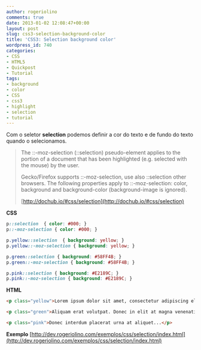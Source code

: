```yaml
---
author: rogeriolino
comments: true
date: 2013-01-02 12:08:47+00:00
layout: post
slug: css3-selection-background-color
title: 'CSS3: Selection background color'
wordpress_id: 740
categories:
- CSS
- HTML5
- Quickpost
- Tutorial
tags:
- background
- color
- CSS
- css3
- highlight
- selection
- tutorial
---
```


Com o seletor **selection** podemos definir a cor do texto e de fundo do texto quando o selecionamos.



<blockquote>
The ::-moz-selection (::selection) pseudo-element applies to the portion of a document that has been highlighted (e.g. selected with the mouse) by the user.

Gecko/Firefox supports ::-moz-selection, use also ::selection other browsers. The following properties apply to ::-moz-selection:  color, background and background-color (background-image is ignored).

[http://dochub.io/#css/selection](http://dochub.io/#css/selection)
</blockquote>



**CSS**

    
``` css
p::selection  { color: #000; }
p::-moz-selection { color: #000; }

p.yellow::selection  { background: yellow; }
p.yellow::-moz-selection { background: yellow; }

p.green::selection { background: #58FF4B; }
p.green::-moz-selection { background: #58FF4B; }

p.pink::selection { background: #E2189C; }
p.pink::-moz-selection { background: #E2189C; }
```



**HTML**
    
``` html    
<p class="yellow">Lorem ipsum dolor sit amet, consectetur adipiscing elit...</p>

<p class="green">Aliquam erat volutpat. Donec in elit at magna venenatis venenatis...</p>

<p class="pink">Donec interdum placerat urna at aliquet...</p>
```


**Exemplo**
[http://dev.rogeriolino.com/exemplos/css/selection/index.html](http://dev.rogeriolino.com/exemplos/css/selection/index.html)
